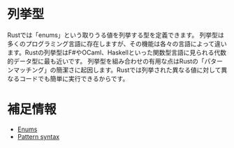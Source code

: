 # 列挙型

Rustでは「enums」という取りうる値を列挙する型を定義できます。
列挙型は多くのプログラミング言語に存在しますが、その機能は各々の言語によって違います。Rustの列挙型はF#やOCaml、Haskellといった関数型言語に見られる代数的データ型に最も近いです。
列挙型を組み合わせの有用な点はRustの「パターンマッチング」の簡潔さに起因します。Rustでは列挙された異なる値に対して異なるコードでも簡単に実行できるからです。

# 補足情報

- [Enums](https://doc.rust-jp.rs/book-ja/ch06-00-enums.html)
- [Pattern syntax](https://doc.rust-jp.rs/book-ja/ch18-03-pattern-syntax.html)
